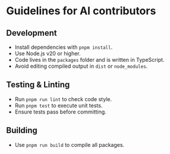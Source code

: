 # Guidelines for AI contributors

## Development
- Install dependencies with `pnpm install`.
- Use Node.js v20 or higher.
- Code lives in the `packages` folder and is written in TypeScript.
- Avoid editing compiled output in `dist` or `node_modules`.

## Testing & Linting
- Run `pnpm run lint` to check code style.
- Run `pnpm test` to execute unit tests.
- Ensure tests pass before committing.

## Building
- Use `pnpm run build` to compile all packages.

